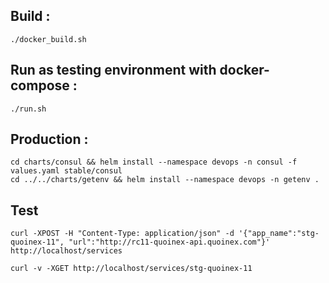 ## Build :

```
./docker_build.sh
```

## Run as testing environment with docker-compose :

```
./run.sh
```

## Production :

```
cd charts/consul && helm install --namespace devops -n consul -f values.yaml stable/consul
cd ../../charts/getenv && helm install --namespace devops -n getenv .
```

## Test

```
curl -XPOST -H "Content-Type: application/json" -d '{"app_name":"stg-quoinex-11", "url":"http://rc11-quoinex-api.quoinex.com"}'  http://localhost/services
```

```
curl -v -XGET http://localhost/services/stg-quoinex-11
```